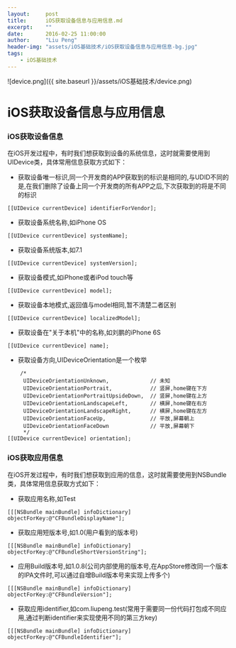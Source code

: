 ```yaml
---
layout:     post
title:      iOS获取设备信息与应用信息.md
excerpt:    ""
date:       2016-02-25 11:00:00
author:     "Liu Peng"
header-img: "assets/iOS基础技术/iOS获取设备信息与应用信息-bg.jpg"
tags:
    - iOS基础技术
---
```


![device.png]({{ site.baseurl }}/assets/iOS基础技术/device.png)

# iOS获取设备信息与应用信息

### iOS获取设备信息

在iOS开发过程中，有时我们想获取到设备的系统信息，这时就需要使用到UIDevice类，具体常用信息获取方式如下：

- 获取设备唯一标识,同一个开发商的APP获取到的标识是相同的,与UDID不同的是,在我们删除了设备上同一个开发商的所有APP之后,下次获取到的将是不同的标识
```objc
[[UIDevice currentDevice] identifierForVendor];
```
- 获取设备系统名称,如iPhone OS
```objc
[[UIDevice currentDevice] systemName];
```
- 获取设备系统版本,如7.1
```objc
[[UIDevice currentDevice] systemVersion];
```
- 获取设备模式,如iPhone或者iPod touch等
```objc
[[UIDevice currentDevice] model];
```
- 获取设备本地模式,返回值与model相同,暂不清楚二者区别
```objc
[[UIDevice currentDevice] localizedModel];
```
- 获取设备在"关于本机"中的名称,如刘鹏的iPhone 6S
```objc
[[UIDevice currentDevice] name];
```
- 获取设备方向,UIDeviceOrientation是一个枚举
```objc
    /*
     UIDeviceOrientationUnknown,             // 未知
     UIDeviceOrientationPortrait,            // 竖屏,home键在下方
     UIDeviceOrientationPortraitUpsideDown,  // 竖屏,home键在上方
     UIDeviceOrientationLandscapeLeft,       // 横屏,home键在右方
     UIDeviceOrientationLandscapeRight,      // 横屏,home键在左方
     UIDeviceOrientationFaceUp,              // 平放,屏幕朝上
     UIDeviceOrientationFaceDown             // 平放,屏幕朝下
     */
[[UIDevice currentDevice] orientation];
```

### iOS获取应用信息
在iOS开发过程中，有时我们想获取到应用的信息，这时就需要使用到NSBundle类，具体常用信息获取方式如下：
- 获取应用名称,如Test
```objc
[[[NSBundle mainBundle] infoDictionary] objectForKey:@"CFBundleDisplayName"];
```
- 获取应用短版本号,如1.0(用户看到的版本号)
```objc
[[[NSBundle mainBundle] infoDictionary] objectForKey:@"CFBundleShortVersionString"];
```
- 应用Build版本号,如1.0.8(公司内部使用的版本号,在AppStore修改同一个版本的IPA文件时,可以通过自增Build版本号来实现上传多个)
```objc
[[[NSBundle mainBundle] infoDictionary] objectForKey:@"CFBundleVersion"];
```
- 获取应用identifier,如com.liupeng.test(常用于需要同一份代码打包成不同应用,通过判断identifier来实现使用不同的第三方key)
```objc
[[[NSBundle mainBundle] infoDictionary] objectForKey:@"CFBundleIdentifier"];
```